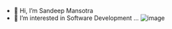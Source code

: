 - 👋 Hi, I’m Sandeep Mansotra
- 👀 I’m interested in Software Development ...
![image](https://user-images.githubusercontent.com/100459214/155830688-d34a6198-4df8-46d3-83f6-b83e67a9a207.png)


<!---
sandeep-connectingpoints/sandeep-connectingpoints is a ✨ special ✨ repository because its `README.md` (this file) appears on your GitHub profile.
You can click the Preview link to take a look at your changes.
--->
